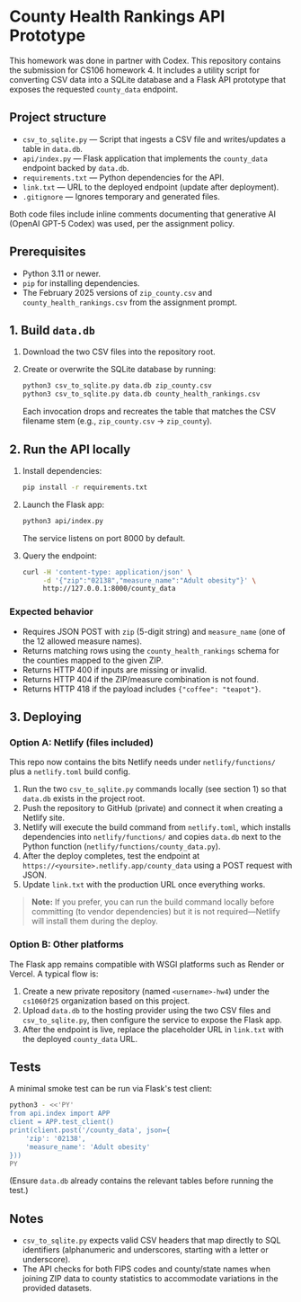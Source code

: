 # County Health Rankings API Prototype
This homework was done in partner with Codex. This repository contains the submission for CS106 homework 4. It includes a utility script for converting CSV data into a SQLite database and a Flask API prototype that exposes the requested `county_data` endpoint.

## Project structure

- `csv_to_sqlite.py` &mdash; Script that ingests a CSV file and writes/updates a table in `data.db`.
- `api/index.py` &mdash; Flask application that implements the `county_data` endpoint backed by `data.db`.
- `requirements.txt` &mdash; Python dependencies for the API.
- `link.txt` &mdash; URL to the deployed endpoint (update after deployment).
- `.gitignore` &mdash; Ignores temporary and generated files.

Both code files include inline comments documenting that generative AI (OpenAI GPT-5 Codex) was used, per the assignment policy.

## Prerequisites

- Python 3.11 or newer.
- `pip` for installing dependencies.
- The February 2025 versions of `zip_county.csv` and `county_health_rankings.csv` from the assignment prompt.

## 1. Build `data.db`

1. Download the two CSV files into the repository root.
2. Create or overwrite the SQLite database by running:

   ```bash
   python3 csv_to_sqlite.py data.db zip_county.csv
   python3 csv_to_sqlite.py data.db county_health_rankings.csv
   ```

   Each invocation drops and recreates the table that matches the CSV filename stem (e.g., `zip_county.csv` &rarr; `zip_county`).

## 2. Run the API locally

1. Install dependencies:

   ```bash
   pip install -r requirements.txt
   ```

2. Launch the Flask app:

   ```bash
   python3 api/index.py
   ```

   The service listens on port 8000 by default.

3. Query the endpoint:

   ```bash
   curl -H 'content-type: application/json' \
        -d '{"zip":"02138","measure_name":"Adult obesity"}' \
        http://127.0.0.1:8000/county_data
   ```

### Expected behavior

- Requires JSON POST with `zip` (5-digit string) and `measure_name` (one of the 12 allowed measure names).
- Returns matching rows using the `county_health_rankings` schema for the counties mapped to the given ZIP.
- Returns HTTP 400 if inputs are missing or invalid.
- Returns HTTP 404 if the ZIP/measure combination is not found.
- Returns HTTP 418 if the payload includes `{"coffee": "teapot"}`.

## 3. Deploying

### Option A: Netlify (files included)

This repo now contains the bits Netlify needs under `netlify/functions/` plus a `netlify.toml` build config.

1. Run the two `csv_to_sqlite.py` commands locally (see section 1) so that `data.db` exists in the project root.
2. Push the repository to GitHub (private) and connect it when creating a Netlify site.
3. Netlify will execute the build command from `netlify.toml`, which installs dependencies into `netlify/functions/` and copies `data.db` next to the Python function (`netlify/functions/county_data.py`).
4. After the deploy completes, test the endpoint at `https://<yoursite>.netlify.app/county_data` using a POST request with JSON.
5. Update `link.txt` with the production URL once everything works.

> **Note:** If you prefer, you can run the build command locally before committing (to vendor dependencies) but it is not required—Netlify will install them during the deploy.

### Option B: Other platforms

The Flask app remains compatible with WSGI platforms such as Render or Vercel. A typical flow is:

1. Create a new private repository (named `<username>-hw4`) under the `cs1060f25` organization based on this project.
2. Upload `data.db` to the hosting provider using the two CSV files and `csv_to_sqlite.py`, then configure the service to expose the Flask app.
3. After the endpoint is live, replace the placeholder URL in `link.txt` with the deployed `county_data` URL.

## Tests

A minimal smoke test can be run via Flask's test client:

```bash
python3 - <<'PY'
from api.index import APP
client = APP.test_client()
print(client.post('/county_data', json={
    'zip': '02138',
    'measure_name': 'Adult obesity'
}))
PY
```

(Ensure `data.db` already contains the relevant tables before running the test.)

## Notes

- `csv_to_sqlite.py` expects valid CSV headers that map directly to SQL identifiers (alphanumeric and underscores, starting with a letter or underscore).
- The API checks for both FIPS codes and county/state names when joining ZIP data to county statistics to accommodate variations in the provided datasets.
